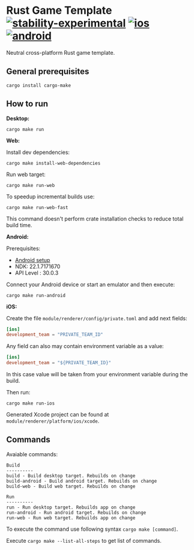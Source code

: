 # Rust Game Template [![stability-experimental](https://img.shields.io/badge/stability-experimental-orange.svg)](https://github.com/emersion/stability-badges#experimental) [![ios](https://github.com/Wandalen/rust_game_template/actions/workflows/iOS.yml/badge.svg)](https://github.com/Wandalen/rust_game_template/actions/workflows/iOS.yml) [![android](https://github.com/Wandalen/rust_game_template/actions/workflows/Android.yml/badge.svg)](https://github.com/Wandalen/rust_game_template/actions/workflows/Android.yml)

Neutral cross-platform Rust game template.

## General prerequisites

```
cargo install cargo-make
```

## How to run

**Desktop:**

```
cargo make run
```

**Web:**

Install dev dependencies:
```
cargo make install-web-dependencies
```

Run web target:

```
cargo make run-web
```

To speedup incremental builds use:

```
cargo make run-web-fast
```

This command doesn't perform crate installation checks to reduce total build time.

**Android:**

Prerequisites:

* [Android setup](https://github.com/dodorare/crossbow/wiki)
* NDK: 22.1.7171670
* API Level : 30.0.3

Connect your Android device or start an emulator and then execute:

```
cargo make run-android
```

**iOS:**

Create the file `module/renderer/config/private.toml` and add next fields:

```toml
[ios]
development_team = "PRIVATE_TEAM_ID"
```

Any field can also may contain environment variable as a value:

```toml
[ios]
development_team = "${PRIVATE_TEAM_ID}"
```

In this case value will be taken from your environment variable during the build.

Then run:

```
cargo make run-ios
```

Generated Xcode project can be found at `module/renderer/platform/ios/xcode`.


## Commands

Avaiable commands:

```
Build
----------
build - Build desktop target. Rebuilds on change
build-android - Build android target. Rebuilds on change
build-web - Build web target. Rebuilds on change

Run
----------
run - Run desktop target. Rebuilds app on change
run-android - Run android target. Rebuilds on change
run-web - Run web target. Rebuilds app on change
```

To execute the command use following syntax ```cargo make [command]```.

Execute `cargo make --list-all-steps` to get list of commands.
